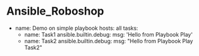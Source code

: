 # Ansible_Roboshop
- name: Demo on simple playbook
  hosts: all
  tasks:
    - name: Task1
      ansible.builtin.debug:
        msg: 'Hello from Playbook Play'
    - name: Task2
      ansible.builtin.debug:
        msg: "Hello from Playbook Play Task2"